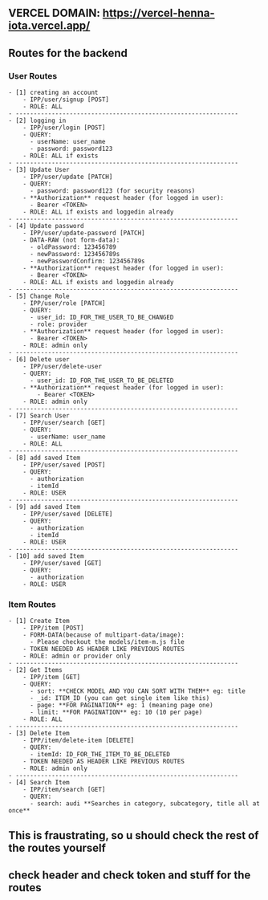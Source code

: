 ## VERCEL DOMAIN: https://vercel-henna-iota.vercel.app/


## Routes for the backend
### **User Routes**
    - [1] creating an account
        - IPP/user/signup [POST]
        - ROLE: ALL
    - --------------------------------------------------------------
    - [2] logging in
        - IPP/user/login [POST]
        - QUERY:
          - userName: user_name
          - password: password123
        - ROLE: ALL if exists
    - --------------------------------------------------------------
    - [3] Update User
        - IPP/user/update [PATCH]
        - QUERY:
          - password: password123 (for security reasons)
        - **Authorization** request header (for logged in user):
          - Bearer <TOKEN>
        - ROLE: ALL if exists and loggedin already
    - --------------------------------------------------------------
    - [4] Update password
        - IPP/user/update-password [PATCH]
        - DATA-RAW (not form-data):
          - oldPassword: 123456789
          - newPassword: 123456789s
          - newPasswordConfirm: 123456789s
        - **Authorization** request header (for logged in user):
          - Bearer <TOKEN>
        - ROLE: ALL if exists and loggedin already
    - --------------------------------------------------------------
    - [5] Change Role
        - IPP/user/role [PATCH]
        - QUERY:
          - user_id: ID_FOR_THE_USER_TO_BE_CHANGED
          - role: provider
        - **Authorization** request header (for logged in user):
          - Bearer <TOKEN>
        - ROLE: admin only
    - --------------------------------------------------------------
    - [6] Delete user
        - IPP/user/delete-user
        - QUERY:
          - user_id: ID_FOR_THE_USER_TO_BE_DELETED
        - **Authorization** request header (for logged in user):
            - Bearer <TOKEN>
        - ROLE: admin only
    - --------------------------------------------------------------
    - [7] Search User
        - IPP/user/search [GET]
        - QUERY:
          - userName: user_name
        - ROLE: ALL
	- --------------------------------------------------------------
    - [8] add saved Item
        - IPP/user/saved [POST]
        - QUERY:
          - authorization
		  - itemId
        - ROLE: USER
	- --------------------------------------------------------------
	- [9] add saved Item
        - IPP/user/saved [DELETE]
        - QUERY:
          - authorization
		  - itemId
        - ROLE: USER
	- --------------------------------------------------------------
    - [10] add saved Item
        - IPP/user/saved [GET]
        - QUERY:
          - authorization
        - ROLE: USER

### **Item Routes**
    - [1] Create Item
        - IPP/item [POST]
        - FORM-DATA(because of multipart-data/image):
          - Please checkout the models/item-m.js file
        - TOKEN NEEDED AS HEADER LIKE PREVIOUS ROUTES
        - ROLE: admin or provider only
    - --------------------------------------------------------------
    - [2] Get Items
        - IPP/item [GET]
        - QUERY:
          - sort: **CHECK MODEL AND YOU CAN SORT WITH THEM** eg: title
          - _id: ITEM_ID (you can get single item like this)
          - page: **FOR PAGINATION** eg: 1 (meaning page one)
          - limit: **FOR PAGINATION** eg: 10 (10 per page)
        - ROLE: ALL
    - --------------------------------------------------------------
    - [3] Delete Item
        - IPP/item/delete-item [DELETE]
        - QUERY:
          - itemId: ID_FOR_THE_ITEM_TO_BE_DELETED
        - TOKEN NEEDED AS HEADER LIKE PREVIOUS ROUTES
        - ROLE: admin only
    - --------------------------------------------------------------
    - [4] Search Item
        - IPP/item/search [GET]
        - QUERY:
          - search: audi **Searches in category, subcategory, title all at once**

## This is fraustrating, so u should check the rest of the routes yourself
## check header and check token and stuff for the routes
